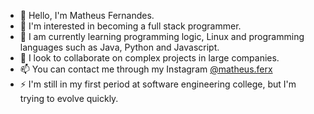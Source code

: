 - 👋 Hello, I'm Matheus Fernandes.
- 👀 I'm interested in becoming a full stack programmer.
- 🌱 I am currently learning programming logic, Linux and programming languages ​​such as Java, Python and Javascript.
- 💞️ I look to collaborate on complex projects in large companies.
- 📫 You can contact me through my Instagram [@matheus.ferx](https://www.instagram.com/matheus.ferx/)
- ⚡ I'm still in my first period at software engineering college, but I'm trying to evolve quickly.
<!---
matheusferx/matheusferx is a ✨ special ✨ repository because its `README.md` (this file) appears on your GitHub profile.
You can click the Preview link to take a look at your changes.
--->
